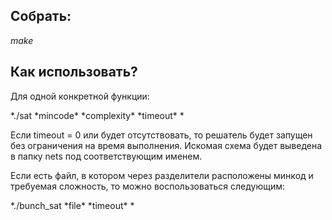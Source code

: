 ## Собрать: 
*make*

## Как использовать?
Для одной конкретной функции:

*./sat \*mincode\* \*complexity\* \*timeout\* *

Если timeout = 0 или будет отсутствовать, то решатель будет запущен без ограничения на время выполнения.
Искомая схема будет выведена в папку nets под соответствующим именем.

Если есть файл, в котором через разделители расположены минкод и требуемая сложность, то можно воспользоваться следующим:

*./bunch_sat \*file\* \*timeout\* *
